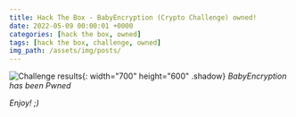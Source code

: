 ```yaml
---
title: Hack The Box - BabyEncryption (Crypto Challenge) owned!
date: 2022-05-09 00:00:01 +0000
categories: [hack the box, owned]
tags: [hack the box, challenge, owned]
img_path: /assets/img/posts/
---
```


![Challenge results](owned-babyencryption.png){: width="700" height="600" .shadow}
_BabyEncryption has been Pwned_

_Enjoy! ;)_
